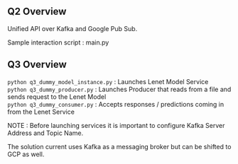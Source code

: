 ## Q2 Overview

Unified API over Kafka and Google Pub Sub.

Sample interaction script : main.py

## Q3 Overview
`python q3_dummy_model_instance.py` : Launches Lenet Model Service \
`python q3_dummy_producer.py` : Launches Producer that reads from a file and sends request to the Lenet Model\
`python q3_dummy_consumer.py` : Accepts responses / predictions coming in from the Lenet Service

NOTE : Before launching services it is important to configure Kafka Server Address and Topic Name.

The solution current uses Kafka as a messaging broker but can be shifted to GCP as well.

